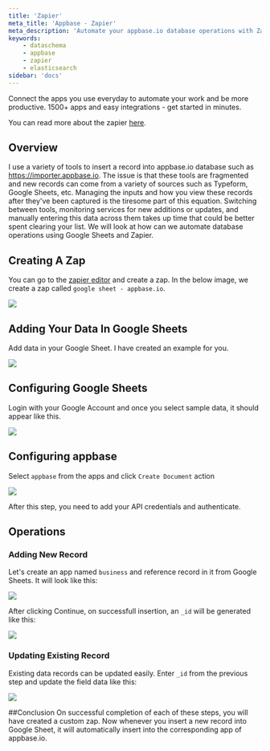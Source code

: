 ```yaml
---
title: 'Zapier'
meta_title: 'Appbase - Zapier'
meta_description: 'Automate your appbase.io database operations with Zapier.'
keywords:
    - dataschema
    - appbase
    - zapier
    - elasticsearch
sidebar: 'docs'
---
```


Connect the apps you use everyday to automate your work and be more productive. 1500+ apps and easy integrations - get started in minutes.

You can read more about the zapier [here](https://zapier.com).

## Overview

I use a variety of tools to insert a record into appbase.io database such as https://importer.appbase.io. The issue is that these tools are fragmented and new records can come from a variety of sources such as Typeform, Google Sheets, etc.
Managing the inputs and how you view these records after they've been captured is the tiresome part of this equation. Switching between tools, monitoring services for new additions or updates, and manually entering this data across them takes up time that could be better spent clearing your list.
We will look at how can we automate database operations using Google Sheets and Zapier.

## Creating A Zap

You can go to the [zapier editor](https://zapier.com/app/editor/) and create a zap. In the below image, we create a zap called `google sheet - appbase.io`.

![](https://i.imgur.com/GSavUdf.png)

## Adding Your Data In Google Sheets

Add data in your Google Sheet. I have created an example for you.

![](https://i.imgur.com/eHoBAWB.png)

## Configuring Google Sheets
Login with your Google Account and once you select sample data, it should appear like this.

![](https://i.imgur.com/tARRU02.png)

## Configuring appbase
Select `appbase` from the apps and click `Create Document` action

![](https://i.imgur.com/NXSWV1Y.png)

After this step, you need to add your API credentials and authenticate.

## Operations

### Adding New Record

Let's create an app named `business` and reference record in it from Google Sheets. It will look like this:

![](https://i.imgur.com/wHpDMH7.png)

After clicking Continue, on successfull insertion, an `_id` will be generated like this:

![](https://i.imgur.com/r2MSpTg.png)


### Updating Existing Record

Existing data records can be updated easily. Enter `_id` from the previous step and update the field data like this:

![](https://i.imgur.com/ZnlsL8R.png)

##Conclusion
On successful completion of each of these steps, you will have created a custom zap. Now whenever you insert a new
record into Google Sheet, it will automatically insert into the corresponding app of appbase.io. 
